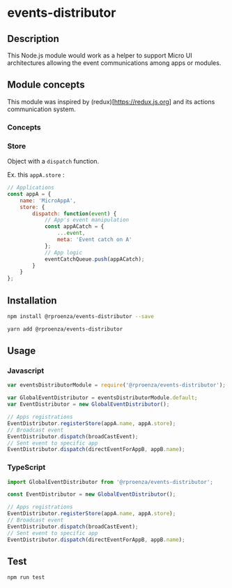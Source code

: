 # events-distributor

## Description

This Node.js module would work as a helper to support Micro UI architectures allowing the event communications among apps or modules.

## Module concepts

This module was inspired by (redux)[https://redux.js.org] and its actions communication system.

### Concepts

### Store

Object with a `dispatch` function.

Ex. this `appA.store` :

```javascript
// Applications
const appA = {
    name: 'MicroAppA',
    store: {
        dispatch: function(event) {
            // App's event manipulation
            const appACatch = {
                ...event,
                meta: 'Event catch on A'
            };
            // App logic
            eventCatchQueue.push(appACatch);
        }
    }
};
```

## Installation
```sh
npm install @rproenza/events-distributor --save

yarn add @rproenza/events-distributor
```

## Usage

### Javascript

```javascript
var eventsDistributorModule = require('@rproenza/events-distributor');

var GlobalEventDistributor = eventsDistributorModule.default;
var EventDistributor = new GlobalEventDistributor();

// Apps registrations
EventDistributor.registerStore(appA.name, appA.store);
// Broadcast event
EventDistributor.dispatch(broadCastEvent);
// Sent event to specific app
EventDistributor.dispatch(directEventForAppB, appB.name);
```

### TypeScript
```typescript
import GlobalEventDistributor from '@rproenza/events-distributor';

const EventDistributor = new GlobalEventDistributor();

// Apps registrations
EventDistributor.registerStore(appA.name, appA.store);
// Broadcast event
EventDistributor.dispatch(broadCastEvent);
// Sent event to specific app
EventDistributor.dispatch(directEventForAppB, appB.name);
```

## Test
```sh
npm run test
```